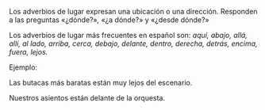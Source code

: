 Los adverbios de lugar expresan una ubicación o una dirección. Responden a las preguntas «¿dónde?»_,_ «¿a dónde?» y «¿desde dónde?»

Los adverbios de lugar más frecuentes en español son: _aquí, abajo, allá, allí, al lado, arriba, cerca, debajo, delante, dentro, derecha, detrás, encima, fuera, lejos._

Ejemplo:

Las butacas más baratas están muy lejos del escenario.

Nuestros asientos están delante de la orquesta.